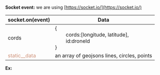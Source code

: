 **Socket event:** we are using [https://socket.io/](https://socket.io/)

| socket.on(event) | Data |
| --- | --- |
| cords | {<br>        cords:[longitude, latitude],<br>        id:droneId     <br>} |
| <span style="color: #ce9178;">static\_\_data</span> | an array of geojsons lines, circles, points |

**Ex:**
